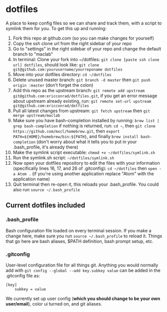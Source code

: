 dotfiles
========

A place to keep config files so we can share and track them, with a script to symlink them for you. To get this up and running:

1. Fork this repo at github.com (so you can make changes for yourself)
1. Copy the ssh clone url from the right sidebar of your repo
1. Go to "settings" in the right sidebar of your repo and change the default branch to "maclab"
1. In terminal: Clone your fork into ~/dotfiles: `git clone [paste ssh clone url] dotfiles`, should look like: `git clone git@github.com:yourusername/yourreponame dotfiles`
1. Move into your dotfiles directory: `cd ~/dotfiles`
1. Delete unused master branch: `git branch -d master` then `git push origin :master` (don't forget the colon)
1. Add this repo as the upstream branch: `git remote add upstream git@github.com:ericconrad/dotfiles.git`, if you get an error message about upstream already existing, run: `git remote set-url upstream git@github.com:ericconrad/dotfiles`
1. Pull all latest changes from upstream: `git fetch upstream` then `git merge upstream/maclab`
1. Make sure you have bash-completion installed by running: `brew list | grep bash-completion` if nothing is returned, run: `cd ~`, then `git clone https://github.com/mxcl/homebrew.git`, then `export PATH=${HOME}/homebrew/bin:${PATH}`, and finally `brew install bash-completion` (don't worry about what it tells you to put in your .bash_profile, it's already there)
1. Make the symlink script executable: `chmod +x ~/dotfiles/symlink.sh`
1. Run the symlink.sh script: `~/dotfiles/symlink.sh`
1. Now open your dotfiles repository to edit the files with your information (specifically lines 16, 17, and 26 of .gitconfig): `cd ~/dotfiles` then `open -a Atom .` (if you're using another application replace "Atom" with the application name)
1. Quit terminal then re-open it, this reloads your .bash_profile. You could also run `source ~/.bash_profile`

## Current dotfiles included

### .bash_profile

Bash configuration file loaded on every terminal session. If you make a change here, make sure you run `source ~/.bash_profile` to reload it. Things that go here are bash aliases, $PATH definition, bash prompt setup, etc.

### .gitconfig

User-level configuration file for all things git. Anything you would normally add with `git config --global --add key.subkey value` can be added in the .gitconfig file as:

```
[key]
	subkey = value
```

We currently set up user config (**which you should change to be your own user/email**), color ui turned on, and git aliases.
